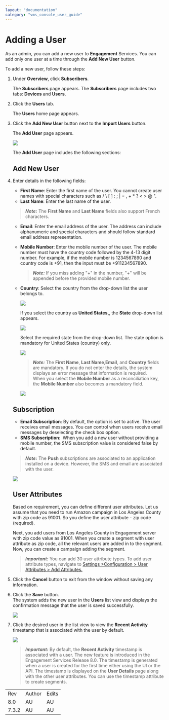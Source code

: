 ```yaml
---
layout: "documentation"
category: "vms_console_user_guide"
---
```

                            


Adding a User
=============

As an admin, you can add a new user to **Engagement** Services. You can add only one user at a time through the **Add New User** button.

To add a new user, follow these steps:

1.  Under **Overview**, click **Subscribers**.
    
    The **Subscribers** page appears. The **Subscribers** page includes two tabs: **Devices** and **Users**.
    
2.  Click the **Users** tab.
    
    The **Users** home page appears.
    
3.  Click the **Add New User** button next to the **Import Users** button.
    
    The **Add User** page appears.
    
    ![](../Resources/Images/Overview/Subscribers/Users/userhomepage1_511x490.png)
    
    The **Add User** page includes the following sections:
    
    Add New User
    ------------
    
4.  Enter details in the following fields:  
    
    *   **First Name**: Enter the first name of the user. You cannot create user names with special characters such as / \\ \[ \] : ; | = , + \* ? < > @ ".
    *   **Last Name**: Enter the last name of the user.
    
    > **_Note:_** The **First Name** and **Last Name** fields also support French characters.
    
    *   **Email**: Enter the email address of the user. The address can include alphanumeric and special characters and should follow standard email address representation.
    *   **Mobile Number**: Enter the mobile number of the user. The mobile number must have the country code followed by the 4-13 digit number. For example, if the mobile number is 1234567890 and country code is +91, then the input must be +911234567890.
        
        > **_Note:_** If you miss adding "+" in the number, "+" will be appended before the provided mobile number.
        
    *   **Country**: Select the country from the drop-down list the user belongs to.
        
        ![](../Resources/Images/Overview/Subscribers/Users/Countrydropdown_547x414.png)
        
        If you select the country as **United States,**, the **State** drop-down list appears.
        
        ![](../Resources/Images/Overview/Subscribers/Users/usstates_545x115.png)
        
        Select the required state from the drop-down list. The state option is mandatory for United States (country) only.
        
        ![](../Resources/Images/Overview/Subscribers/Users/ustates1_544x468.png)
        
        > **_Note:_** The **First Name**, **Last Name**,**Email**, and **Country** fields are mandatory. If you do not enter the details, the system displays an error message that information is required.  
        When you select the **Mobile Number** as a reconciliation key, the **Mobile Number** also becomes a mandatory field.  
        
        ![](../Resources/Images/Overview/Subscribers/Users/mobino_554x53.png)
        
    
    Subscription
    ------------
    
    *   **Email Subscription**: By default, the option is set to active. The user receives email messages. You can control when users receive email messages by deselecting the check box option.
    *   **SMS Subscription**:  When you add a new user without providing a mobile number, the SMS subscription value is considered false by default.
    
    > **_Note:_** The **Push** subscriptions are associated to an application installed on a device. However, the SMS and email are associated with the user.
    
    ![](../Resources/Images/Overview/Subscribers/Users/addusersubscription.png)
    
    User Attributes
    ---------------
    
    Based on requirement, you can define different user attributes. Let us assume that you need to run Amazon campaign in Los Angeles County with zip code as 91001. So you define the user attribute - zip code (required).
    
    Next, you add users from Los Angeles County in Engagement server with zip code value as 91001. When you create a segment with user attribute as zip code, all the relevant users are added in to the segment. Now, you can create a campaign adding the segment.
    
    > **_Important:_** You can add 30 user attribute types. To add user attribute types, navigate to [Settings >Configuration > User Attributes > Add Attributes.  
    ](../Administration/Audience_Attribute_tab.html)
    
5.  Click the **Cancel** button to exit from the window without saving any information.
6.  Click the **Save** button.  
    The system adds the new user in the **Users** list view and displays the confirmation message that the user is saved successfully.
    
    ![](../Resources/Images/Overview/Subscribers/Users/timestampuser_598x276.png)
    
7.  Click the desired user in the list view to view the **Recent Activity** timestamp that is associated with the user by default.
    
    ![](../Resources/Images/Overview/Subscribers/Users/timestampuser1.png)
    
    > **_Important:_** By default, the **Recent Activity** timestamp is associated with a user. The new feature is introduced in the Engagement Services Release 8.0. The timestamp is generated when a user is created for the first time either using the UI or the API. The timestamp is displayed on the **User Details** page along with the other user attributes. You can use the timestamp attribute to create segments.
    

<table style="margin-left: 0;margin-right: auto;mc-table-style: url('../Resources/TableStyles/RevisionTable.css');" class="TableStyle-RevisionTable" cellspacing="0" data-mc-conditions="Default.HTML"><colgroup><col class="TableStyle-RevisionTable-Column-Column1"> <col class="TableStyle-RevisionTable-Column-Column1"> <col class="TableStyle-RevisionTable-Column-Column1"></colgroup><tbody><tr class="TableStyle-RevisionTable-Body-Body1"><td class="TableStyle-RevisionTable-BodyE-Column1-Body1">Rev</td><td class="TableStyle-RevisionTable-BodyE-Column1-Body1">Author</td><td class="TableStyle-RevisionTable-BodyD-Column1-Body1">Edits</td></tr><tr class="TableStyle-RevisionTable-Body-Body1"><td class="TableStyle-RevisionTable-BodyE-Column1-Body1">8.0</td><td class="TableStyle-RevisionTable-BodyE-Column1-Body1">AU</td><td class="TableStyle-RevisionTable-BodyD-Column1-Body1">AU</td></tr><tr class="TableStyle-RevisionTable-Body-Body1"><td class="TableStyle-RevisionTable-BodyB-Column1-Body1">7.3.2</td><td class="TableStyle-RevisionTable-BodyB-Column1-Body1">AU</td><td class="TableStyle-RevisionTable-BodyA-Column1-Body1">AU</td></tr></tbody></table>
